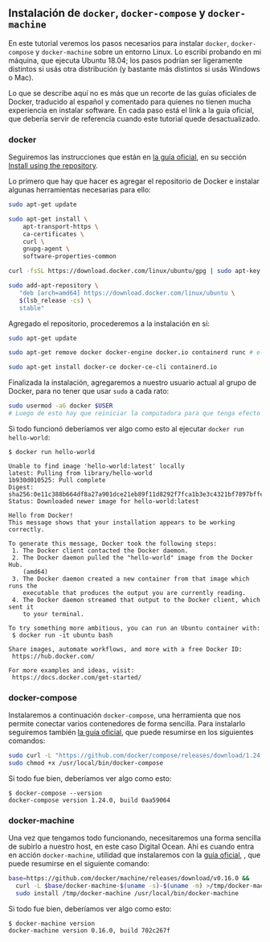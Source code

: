 ## Instalación de `docker`, `docker-compose` y `docker-machine`

En este tutorial veremos los pasos necesarios para instalar `docker`, `docker-compose` y `docker-machine` sobre un entorno Linux. Lo escribí probando en mi máquina, que ejecuta Ubuntu 18.04; los pasos podrían ser ligeramente distintos si usás otra distribución (y bastante más distintos si usás Windows o Mac).

Lo que se describe aquí no es más que un recorte de las guías oficiales de Docker, traducido al español y comentado para quienes no tienen mucha experiencia en instalar software. En cada paso está el link a la guía oficial, que debería servir de referencia cuando este tutorial quede desactualizado.

### docker
Seguiremos las instrucciones que están en [la guía oficial](https://docs.docker.com/install/linux/docker-ce/ubuntu/), en su sección [Install using the repository](https://docs.docker.com/install/linux/docker-ce/ubuntu/#install-using-the-repository).

Lo primero que hay que hacer es agregar el repositorio de Docker e instalar algunas herramientas necesarias para ello:

```bash
sudo apt-get update

sudo apt-get install \
    apt-transport-https \
    ca-certificates \
    curl \
    gnupg-agent \
    software-properties-common

curl -fsSL https://download.docker.com/linux/ubuntu/gpg | sudo apt-key add -

sudo add-apt-repository \
   "deb [arch=amd64] https://download.docker.com/linux/ubuntu \
   $(lsb_release -cs) \
   stable"
```

Agregado el repositorio, procederemos a la instalación en sí:

```bash
sudo apt-get update

sudo apt-get remove docker docker-engine docker.io containerd runc # elimina cualquier versión anterior de docker

sudo apt-get install docker-ce docker-ce-cli containerd.io

```

Finalizada la instalación, agregaremos a nuestro usuario actual al grupo de Docker, para no tener que usar `sudo` a cada rato:

```bash
sudo usermod -aG docker $USER
# Luego de esto hay que reiniciar la computadora para que tenga efecto
```

Si todo funcionó deberíamos ver algo como esto al ejecutar `docker run hello-world`:

```console
$ docker run hello-world             

Unable to find image 'hello-world:latest' locally
latest: Pulling from library/hello-world
1b930d010525: Pull complete
Digest: sha256:0e11c388b664df8a27a901dce21eb89f11d8292f7fca1b3e3c4321bf7897bffe
Status: Downloaded newer image for hello-world:latest

Hello from Docker!
This message shows that your installation appears to be working correctly.

To generate this message, Docker took the following steps:
 1. The Docker client contacted the Docker daemon.
 2. The Docker daemon pulled the "hello-world" image from the Docker Hub.
    (amd64)
 3. The Docker daemon created a new container from that image which runs the
    executable that produces the output you are currently reading.
 4. The Docker daemon streamed that output to the Docker client, which sent it
    to your terminal.

To try something more ambitious, you can run an Ubuntu container with:
 $ docker run -it ubuntu bash

Share images, automate workflows, and more with a free Docker ID:
 https://hub.docker.com/

For more examples and ideas, visit:
 https://docs.docker.com/get-started/
```

### docker-compose

Instalaremos a continuación `docker-compose`, una herramienta que nos permite conectar varios contenedores de forma sencilla. Para instalarlo seguiremos también [la guía oficial](https://docs.docker.com/compose/install/), que puede resumirse en los siguientes comandos:

```bash
sudo curl -L "https://github.com/docker/compose/releases/download/1.24.0/docker-compose-$(uname -s)-$(uname -m)" -o /usr/local/bin/docker-compose
sudo chmod +x /usr/local/bin/docker-compose
```

Si todo fue bien, deberíamos ver algo como esto:

```console
$ docker-compose --version
docker-compose version 1.24.0, build 0aa59064
```

### docker-machine

Una vez que tengamos todo funcionando, necesitaremos una forma sencilla de subirlo a nuestro host, en este caso Digital Ocean. Ahí es cuando entra en acción `docker-machine`, utilidad que instalaremos con la [guía oficial](https://docs.docker.com/machine/install-machine/), , que puede resumirse en el siguiente comando:

```bash
base=https://github.com/docker/machine/releases/download/v0.16.0 &&
  curl -L $base/docker-machine-$(uname -s)-$(uname -m) >/tmp/docker-machine &&
  sudo install /tmp/docker-machine /usr/local/bin/docker-machine
```

Si todo fue bien, deberíamos ver algo como esto:

```console
$ docker-machine version
docker-machine version 0.16.0, build 702c267f
```

